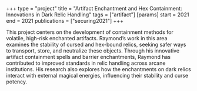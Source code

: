 +++
type = "project"
title = "Artifact Enchantment and Hex Containment: Innovations in Dark Relic Handling"
tags = ["artifact"]
[params]
    start = 2021
    end = 2021
    publications = ["securing2021"]
+++

This project centers on the development of containment methods for volatile, high-risk enchanted artifacts. Raymond’s work in this area examines the stability of cursed and hex-bound relics, seeking safer ways to transport, store, and neutralize these objects. Through his innovative artifact containment spells and barrier enchantments, Raymond has contributed to improved standards in relic handling across arcane institutions. His research also explores how the enchantments on dark relics interact with external magical energies, influencing their stability and curse potency.